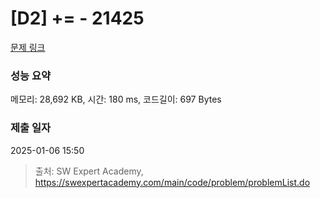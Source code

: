 # [D2] += - 21425 

[문제 링크](https://swexpertacademy.com/main/code/problem/problemDetail.do?contestProbId=AZD8K_UayDoDFAVs) 

### 성능 요약

메모리: 28,692 KB, 시간: 180 ms, 코드길이: 697 Bytes

### 제출 일자

2025-01-06 15:50



> 출처: SW Expert Academy, https://swexpertacademy.com/main/code/problem/problemList.do